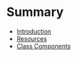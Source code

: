 # Summary

* [Introduction](README.md)
* [Resources](resources.md)
* [Class Components](class-components.md)

